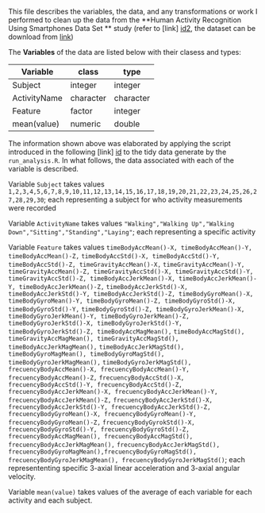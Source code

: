 This file describes the variables, the data, and any transformations or work I performed to clean up the data from the **Human Activity Recognition Using Smartphones Data Set ** study (refer to [link] [id2], the dataset can be download from [link][id3])


The **Variables** of the data are listed below with their clasess and types:


Variable |    class  |    type
---------|-----------|--------                 
Subject  |  integer  | integer
ActivityName |character  |character
Feature|   factor | integer
mean(value) |  numeric  |  double


The information shown above was elaborated by applying the script introduced in the following [link] [id] to the tidy data generate by the `run_analysis.R`. In what follows, the data associated with each of the variable is described.


Variable `Subject` takes values `1,2,3,4,5,6,7,8,9,10,11,12,13,14,15,16,17,18,19,20,21,22,23,24,25,26,27,28,29,30`; 
each representing a subject for who activity measurements were recorded


Variable `ActivityName` takes values `"Walking","Walking Up","Walking Down","Sitting","Standing","Laying"`; each representing a specific activity


Variable `Feature` takes values `timeBodyAccMean()-X, timeBodyAccMean()-Y, timeBodyAccMean()-Z,` `timeBodyAccStd()-X, timeBodyAccStd()-Y, timeBodyAccStd()-Z, timeGravityAccMean()-X,` `timeGravityAccMean()-Y, timeGravityAccMean()-Z, timeGravityAccStd()-X, timeGravityAccStd()-Y,` `timeGravityAccStd()-Z, timeBodyAccJerkMean()-X, timeBodyAccJerkMean()-Y, timeBodyAccJerkMean()-Z,` `timeBodyAccJerkStd()-X, timeBodyAccJerkStd()-Y, timeBodyAccJerkStd()-Z, timeBodyGyroMean()-X,` `timeBodyGyroMean()-Y, timeBodyGyroMean()-Z, timeBodyGyroStd()-X, timeBodyGyroStd()-Y,` `timeBodyGyroStd()-Z, timeBodyGyroJerkMean()-X, timeBodyGyroJerkMean()-Y, timeBodyGyroJerkMean()-Z,` `timeBodyGyroJerkStd()-X, timeBodyGyroJerkStd()-Y, timeBodyGyroJerkStd()-Z, timeBodyAccMagMean(),` `timeBodyAccMagStd(), timeGravityAccMagMean(), timeGravityAccMagStd(), timeBodyAccJerkMagMean(),` `timeBodyAccJerkMagStd(), timeBodyGyroMagMean(), timeBodyGyroMagStd(), timeBodyGyroJerkMagMean(),` `timeBodyGyroJerkMagStd(), frecuencyBodyAccMean()-X, frecuencyBodyAccMean()-Y, frecuencyBodyAccMean()-Z,` `frecuencyBodyAccStd()-X, frecuencyBodyAccStd()-Y, frecuencyBodyAccStd()-Z,` `frecuencyBodyAccJerkMean()-X, frecuencyBodyAccJerkMean()-Y, frecuencyBodyAccJerkMean()-Z,`
`frecuencyBodyAccJerkStd()-X, frecuencyBodyAccJerkStd()-Y, frecuencyBodyAccJerkStd()-Z,` `frecuencyBodyGyroMean()-X, frecuencyBodyGyroMean()-Y, frecuencyBodyGyroMean()-Z,` `frecuencyBodyGyrokStd()-X, frecuencyBodyGyroStd()-Y, frecuencyBodyGyroStd()-Z,` `frecuencyBodyAccMagMean(), frecuencyBodyAccMagStd(), frecuencyBodyAccJerkMagMean(),` `frecuencyBodyAccJerkMagStd(), frecuencyBodyGyroMagMean(),frecuencyBodyGyroMagStd(),`
`frecuencyBodyGyroJerkMagMean(), frecuencyBodyGyroJerkMagStd()`; each represententing specific 3-axial linear acceleration and 3-axial angular velocity.

Variable `mean(value)` takes values of the average of each variable for each activity and each subject.



[id]: http://r.789695.n4.nabble.com/variable-labels-to-accompany-data-frame-td813131.html "link1"
[id2]: http://archive.ics.uci.edu/ml/datasets/Human+Activity+Recognition+Using+Smartphones "link2"
[id3]: https://d396qusza40orc.cloudfront.net/getdata%2Fprojectfiles%2FUCI%20HAR%20Dataset.zip "link3"
